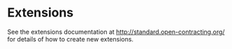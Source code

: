 # Extensions

See the extensions documentation at http://standard.open-contracting.org/ for details of how to create new extensions.
